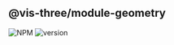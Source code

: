 ## @vis-three/module-geometry

<p>
   <img alt="NPM" src="https://img.shields.io/npm/l/@vis-three/module-geometry?color=blue">
   <img alt="version" src="https://img.shields.io/npm/v/@vis-three/module-geometry">
</p>
